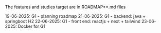 The features and studies target are in ROADMAP**.md files

19-06-2025: G1 - planning roadmap
21-06-2025: G1 - backend: java + springboot H2
22-06-2025: G1 - front end: reactjs + next + tailwind
23-06-2025: Docker for G1